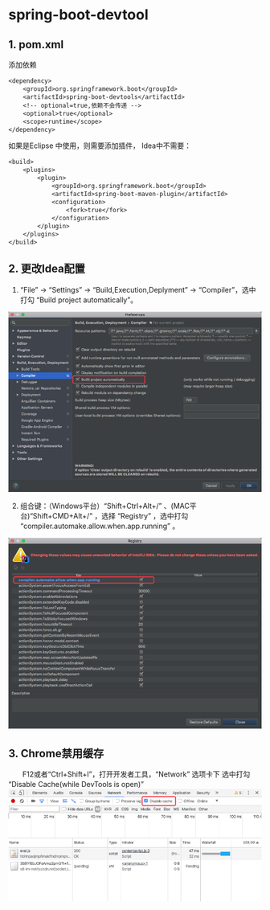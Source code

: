 # spring-boot-devtool

## 1. pom.xml

添加依赖

```
<dependency>
	<groupId>org.springframework.boot</groupId>
	<artifactId>spring-boot-devtools</artifactId>
	<!-- optional=true,依赖不会传递 -->
	<optional>true</optional>
	<scope>runtime</scope>
</dependency>
```

如果是Eclipse 中使用，则需要添加插件， Idea中不需要：

```
<build>
    <plugins>
        <plugin>
            <groupId>org.springframework.boot</groupId>
            <artifactId>spring-boot-maven-plugin</artifactId>
            <configuration>
                <fork>true</fork>
            </configuration>
        </plugin>
    </plugins>
</build>
```

## 2. 更改Idea配置

1.  “File” -> “Settings” -> “Build,Execution,Deplyment” -> “Compiler”，选中打勾 “Build project automatically”。

![image](../images/devtool1.png)

2.  组合键：（Windows平台）“Shift+Ctrl+Alt+/” 、(MAC平台)“Shift+CMD+Alt+/” ，选择 “Registry” ，选中打勾 “compiler.automake.allow.when.app.running” 。

![image](../images/devtool2.png)

## 3. Chrome禁用缓存

　　F12或者“Ctrl+Shift+I”，打开开发者工具，“Network” 选项卡下 选中打勾 “Disable Cache(while DevTools is open)” 
　　
![image](../images/devtool3.png)